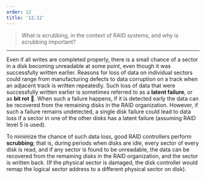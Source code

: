 ```yaml
---
order: 12
title: '12.12'
---
```

> What is scrubbing, in the context of RAID systems, and why is 
> scrubbing important? 

--------------------------------

Even if all writes are completed properly, there is a small chance of 
a sector in a disk becoming unreadable at some point, even though it was 
successfully written earlier. Reasons for loss of data on individual 
sectors could range from manufacturing defects to data corruption on a 
track when an adjacent track is written repeatedly. Such loss of data
that were successfully written earlier is sometimes referred to as a 
**latent failure**, or as **bit rot** 💩. When such a failure happens, if 
it is detected early the data can be recovered from the remaining disks in 
the RAID organization. However, if such a failure remains undetected, 
a single disk failure could lead to data loss if a sector in one of the other 
disks has a latent failure (assuming RAID level 5 is used). 

To minimize the chance of such data loss, good RAID controllers perform 
**scrubbing**; that is, during periods when disks are idle, every sector
of every disk is read, and if any sector is found to be unreadable, the data
can be recovered from the remaining disks in the RAID organization, and the sector 
is written back. (If the physical sector is damaged, the disk controller would
remap the logical sector address to a different physical sector on disk).